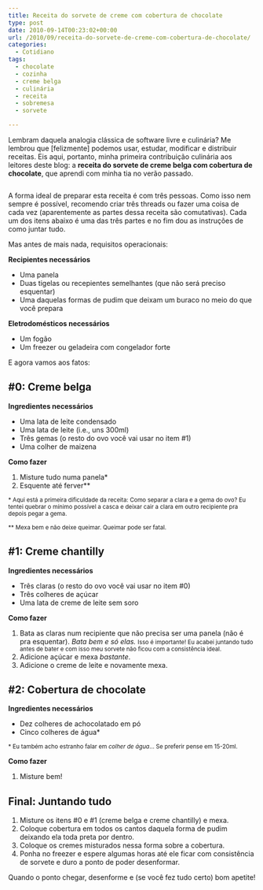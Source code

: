 ```yaml
---
title: Receita do sorvete de creme com cobertura de chocolate
type: post
date: 2010-09-14T00:23:02+00:00
url: /2010/09/receita-do-sorvete-de-creme-com-cobertura-de-chocolate/
categories:
  - Cotidiano
tags:
  - chocolate
  - cozinha
  - creme belga
  - culinária
  - receita
  - sobremesa
  - sorvete

---
```

Lembram daquela analogia clássica de software livre e culinária? Me lembrou que [felizmente] podemos usar, estudar, modificar e distribuir receitas. Eis aqui, portanto, minha primeira contribuição culinária aos leitores deste blog: a **receita do sorvete de creme belga com cobertura de chocolate**, que aprendi com minha tia no verão passado.

[<img src="https://i0.wp.com/tiagomadeira.com/wp-content/uploads/2010/09/161568462.jpg?resize=600%2C450" alt="" title="Resultado" class="alignnone size-full wp-image-711" srcset="https://i0.wp.com/tiagomadeira.com/wp-content/uploads/2010/09/161568462.jpg?w=600&ssl=1 600w, https://i0.wp.com/tiagomadeira.com/wp-content/uploads/2010/09/161568462.jpg?resize=300%2C225&ssl=1 300w" sizes="(max-width: 600px) 100vw, 600px" data-recalc-dims="1" />][1]

A forma ideal de preparar esta receita é com três pessoas. Como isso nem sempre é possível, recomendo criar três threads ou fazer uma coisa de cada vez (aparentemente as partes dessa receita são comutativas). Cada um dos itens abaixo é uma das três partes e no fim dou as instruções de como juntar tudo.

Mas antes de mais nada, requisitos operacionais:

**Recipientes necessários**

  * Uma panela
  * Duas tigelas ou recepientes semelhantes (que não será preciso esquentar)
  * Uma daquelas formas de pudim que deixam um buraco no meio do que você prepara

**Eletrodomésticos necessários**

  * Um fogão
  * Um freezer ou geladeira com congelador forte

E agora vamos aos fatos:

## #0: Creme belga

**Ingredientes necessários**

  * Uma lata de leite condensado
  * Uma lata de leite (i.e., uns 300ml)
  * Três gemas (o resto do ovo você vai usar no item #1)
  * Uma colher de maizena

**Como fazer**

  1. Misture tudo numa panela*
  2. Esquente até ferver**

<small>* Aqui está a primeira dificuldade da receita: Como separar a clara e a gema do ovo? Eu tentei quebrar o mínimo possível a casca e deixar cair a clara em outro recipiente pra depois pegar a gema.</small>

<small>** Mexa bem e não deixe queimar. Queimar pode ser fatal.</small>

## #1: Creme chantilly

**Ingredientes necessários**

  * Três claras (o resto do ovo você vai usar no item #0)
  * Três colheres de açúcar
  * Uma lata de creme de leite sem soro

**Como fazer**

  1. Bata as claras num recipiente que não precisa ser uma panela (não é pra esquentar). _Bata bem e só elas._ <small>Isso é importante! Eu acabei juntando tudo antes de bater e com isso meu sorvete não ficou com a consistência ideal.</small>
  2. Adicione açúcar e mexa _bastante_.
  3. Adicione o creme de leite e novamente mexa.

## #2: Cobertura de chocolate

**Ingredientes necessários**

  * Dez colheres de achocolatado em pó
  * Cinco colheres de água*

<small>* Eu também acho estranho falar em <em>colher de água</em>… Se preferir pense em 15-20ml.</small>

**Como fazer**

  1. Misture bem!

## Final: Juntando tudo

  1. Misture os itens #0 e #1 (creme belga e creme chantilly) e mexa.
  2. Coloque cobertura em todos os cantos daquela forma de pudim deixando ela toda preta por dentro.
  3. Coloque os cremes misturados nessa forma sobre a cobertura.
  4. Ponha no freezer e espere algumas horas até ele ficar com consistência de sorvete e duro a ponto de poder desenformar.

Quando o ponto chegar, desenforme e (se você fez tudo certo) bom apetite!

 [1]: https://i0.wp.com/tiagomadeira.com/wp-content/uploads/2010/09/161568462.jpg

